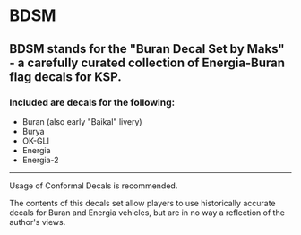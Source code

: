 # BDSM
## BDSM stands for the "Buran Decal Set by Maks" - a carefully curated collection of Energia-Buran flag decals for KSP.
### Included are decals for the following:
- Buran (also early "Baikal" livery)
- Burya
- OK-GLI
- Energia
- Energia-2
----------------------------------------------
Usage of Conformal Decals is recommended.

The contents of this decals set allow players to use historically accurate decals for Buran and Energia vehicles, but are in no way a reflection of the author's views.
